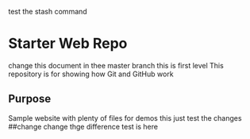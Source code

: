 test the stash command
# Starter Web Repo
change this document in thee master branch
this is first level
This repository is for showing how Git and GitHub work

## Purpose

Sample website with plenty of files for demos
this just test the changes
##change change
thge difference test is here  